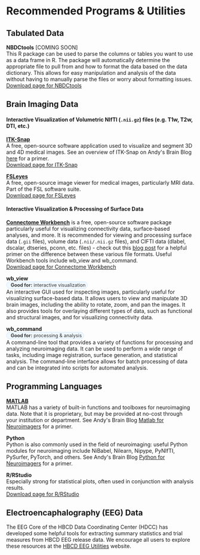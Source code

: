 # Recommended Programs & Utilities

## Tabulated Data
<i class="fas fa-database"></i> **NBDCtools** [COMING SOON]   
This R package can be used to parse the columns or tables you want to use as a data frame in R. The package will automatically determine the appropriate file to pull from and how to format the data based on the data dictionary. This allows for easy manipulation and analysis of the data without having to manually parse the files or worry about formatting issues.   
[Download page for NBDCtools <i class="fa fa-download"></i>]() 

## Brain Imaging Data
#### Interactive Visualization of Volumetric NIfTI (`.nii.gz`) files (e.g. T1w, T2w, DTI, etc.)
<i class="fa-solid fa-eye"></i></i> **[ITK-Snap](http://www.itksnap.org/pmwiki/pmwiki.php)**    
A free, open-source software application used to visualize and segment 3D and 4D medical images. See an overview of ITK-Snap on Andy's Brain Blog [here](https://andysbrainbook.readthedocs.io/en/latest/ITK-Snap/ITK-Snap_Overview.html#itk-snap-overview) for a primer.      
[Download page for ITK-Snap <i class="fa fa-download"></i>](http://www.itksnap.org/pmwiki/pmwiki.php?n=Downloads.SNAP4)

<i class="fa-solid fa-eye"></i></i> **[FSLeyes](https://fsl.fmrib.ox.ac.uk/fsl/docs/#/utilities/fsleyes)**    
A free, open-source image viewer for medical images, particularly MRI data. Part of the FSL software suite.    
[Download page for FSLeyes <i class="fa fa-download"></i>](https://fsl.fmrib.ox.ac.uk/fsl/docs/#/utilities/fsleyes)

#### Interactive Visualization & Processing of Surface Data
**[Connectome Workbench](https://www.humanconnectome.org/software/connectome-workbench)** is a free, open-source software package particularly useful for visualizing connectivity data, surface-based analyses, and more. It is recommended for viewing and processing surface data (`.gii` files), volume data (`.nii/.nii.gz` files), and CIFTI data (dlabel, dscalar, dtseries, pconn, etc. files) - check out this [blog post](https://mvpa.blogspot.com/2014/03/nifti-cifti-gifti-in-hcp-and-workbench.html) for a helpful primer on the difference between these various file formats. Useful Workbench tools include wb_view and wb_command.    
[Download page for Connectome Workbench <i class="fa fa-download"></i>](https://humanconnectome.org/software/get-connectome-workbench)

<i class="fa-solid fa-eye"></i></i> **wb_view**       
<span style="display: inline-block; background-color: #f0f8ff; color: #333; border-radius: 12px; padding: 1px 5px; font-size: 0.9em; border: 1px solid #d0e7ff;">
  <i class="fa-regular fa-lightbulb" style="margin-right: 6px; color:rgb(13, 148, 8);"></i>
  <strong>Good for:</strong> interactive visualization
</span>     
An interactive GUI used for inspecting images, particularly useful for visualizing surface-based data. It allows users to view and manipulate 3D brain images, including the ability to rotate, zoom, and pan the images. It also provides tools for overlaying different types of data, such as functional and structural images, and for visualizing connectivity data.  

<i class="fas fa-cogs"></i> **wb_command**          
<span style="display: inline-block; background-color: #f0f8ff; color: #333; border-radius: 12px; padding: 1px 5px; font-size: 0.9em; border: 1px solid #d0e7ff;">
  <i class="fa-regular fa-lightbulb" style="margin-right: 6px; color:rgb(13, 148, 8);"></i>
  <strong>Good for:</strong> processing & analysis
</span>     
A command-line tool that provides a variety of functions for processing and analyzing neuroimaging data. It can be used to perform a wide range of tasks, including image registration, surface generation, and statistical analysis. The command-line interface allows for batch processing of data and can be integrated into scripts for automated analysis.

## Programming Languages

<i class="fas fa-laptop-code"></i> **[MATLAB](https://www.mathworks.com/products/matlab.html)**   
  MATLAB has a variety of built-in functions and toolboxes for neuroimaging data. Note that it is proprietary, but may be provided at no-cost through your institution or department. See Andy's Brain Blog [Matlab for Neuroimagers](https://andysbrainbook.readthedocs.io/en/latest/Matlab/Matlab_Overview.html#matlab-for-neuroimagers) for a primer.

<i class="fas fa-laptop-code"></i> **Python**   
  Python is also commonly used in the field of neuroimaging: useful Python modules for neuroimaging include NiBabel, Nilearn, Nipype, PyNIfTI, PySurfer, PyTorch, and others. See Andy's Brain Blog [Python for Neuroimagers](https://andysbrainbook.readthedocs.io/en/latest/PythonForNeuroimagers/PythonForNeuroimagers_Overview.html) for a primer. 

<i class="fas fa-laptop-code"></i> **R/RStudio**    
  Especially strong for statistical plots, often used in conjunction with analysis results.       
  [Download page for R/RStudio <i class="fa fa-download"></i>](https://posit.co/download/rstudio-desktop/)


## Electroencaphalography (EEG) Data
The EEG Core of the HBCD Data Coordinating Center (HDCC) has developed some helpful tools for extracting summary statistics and trial measures from HBCD EEG release data. We encourage all users to explore these resources at the [HBCD EEG Utilities](https://hbcd-eeg-utilities.readthedocs.io/en/latest/) website.
